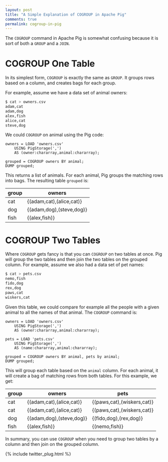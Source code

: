 ```yaml
---
layout: post
title: "A Simple Explanation of COGROUP in Apache Pig"
comments: true
permalink: cogroup-in-pig
---
```


The `COGROUP` command in Apache Pig is somewhat confusing because
it is sort of both a `GROUP` and a `JOIN`.

# COGROUP One Table

In its simplest form, `COGROUP` is exactly the same as `GROUP`.  It
groups rows based on a column, and creates bags for each group.

For example, assume we have a data set of animal owners:

```bash
$ cat > owners.csv
adam,cat
adam,dog
alex,fish
alice,cat
steve,dog
```

We could `COGROUP` on animal using the Pig code:

```
owners = LOAD 'owners.csv' 
    USING PigStorage(',')
    AS (owner:chararray,animal:chararray);

grouped = COGROUP owners BY animal;
DUMP grouped;
```

This returns a list of animals. For each animal, Pig groups the
matching rows into bags.  The resulting table `grouped` is:

| group |                   owners |
| ----- | ------------------------ |
|   cat | {(adam,cat),(alice,cat)} |
|   dog | {(adam,dog),(steve,dog)} |
|  fish |            {(alex,fish)} |

# COGROUP Two Tables

Where `COGROUP` gets fancy is that you can `COGROUP` on two tables
at once. Pig will group the two tables and then join the two tables
on the grouped column.  For example, assume we also had a data set
of pet names:

```bash
$ cat > pets.csv
nemo,fish
fido,dog
rex,dog
paws,cat
wiskers,cat
```

Given this table, we could compare for example all the people with
a given animal to all the names of that animal.  The `COGROUP`
command is:

```
owners = LOAD 'owners.csv' 
    USING PigStorage(',')
    AS (owner:chararray,animal:chararray);

pets = LOAD 'pets.csv' 
    USING PigStorage(',')
    AS (name:chararray,animal:chararray);

grouped = COGROUP owners BY animal, pets by animal;
DUMP grouped;
```

This will group each table based on the `animal` column.  For each
animal, it will create a bag of matching rows from both tables.  For
this example, we get:

| group |                      owners |                       pets | 
| ----- | --------------------------- | -------------------------- | 
|  cat  |    {(adam,cat),(alice,cat)} | {(paws,cat),(wiskers,cat)} |
|  cat  |    {(adam,cat),(alice,cat)} | {(paws,cat),(wiskers,cat)} |
|  dog  |    {(adam,dog),(steve,dog)} |     {(fido,dog),(rex,dog)} |
|  fish |               {(alex,fish)} |              {(nemo,fish)} |

In summary, you can use `COGROUP` when you need to group two tables
by a column and then join on the grouped column.

{% include twitter_plug.html %}

